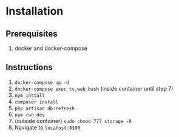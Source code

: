 # Installation

## Prerequisites 

1. docker and docker-compose

## Instructions

1. `docker-compose up -d`
2. `docker-compose exec ts_web bash`
(inside container until step 7)
3. `npm install`
4. `composer install`
5. `php artisan db:refresh`
6. `npm run dev` 
7. (outside container) `sudo chmod 777 storage -R`
8. Navigate to `locahost:8100`
